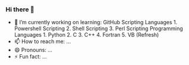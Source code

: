 ### Hi there 👋

<!--
**forrest-born/Forrest-Born** is a ✨ _special_ ✨ repository because its `README.md` (this file) appears on your GitHub profile.

Here are some ideas to get you started:

- 🔭 I’m currently working on ...
- 🌱 I’m currently learning ...
- 👯 I’m looking to collaborate on ...
- 🤔 I’m looking for help with ...
- 💬 Ask me about ...
- 📫 How to reach me: ...
- 😄 Pronouns: ...
- ⚡ Fun fact: ...
-->
- 🌱 I’m currently working on learning:
        GitHub
        Scripting Languages
            1. Powershell Scripting
            2. Shell Scripting
            3. Perl Scripting
        Programming Languages
            1. Python
            2. C
            3. C++
            4. Fortran
            5. VB (Refresh)
- 📫 How to reach me: ...
- 😄 Pronouns: ...
- ⚡ Fun fact: ...

